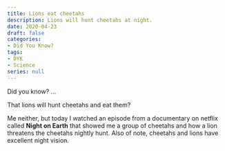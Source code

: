 ```yaml
---
title: Lions eat cheetahs
description: Lions will hunt cheetahs at night.
date: 2020-04-23
draft: false
categories:
- Did You Know?
tags:
- DYK
- Science
series: null
---
```


Did you know? ...

That lions will hunt cheetahs and eat them?

Me neither, but today I watched an episode from a documentary on netflix called **Night on Earth** that
showed me a group of cheetahs and how a lion threatens the cheetahs nightly hunt. Also of note, cheetahs
and lions have excellent night vision.
